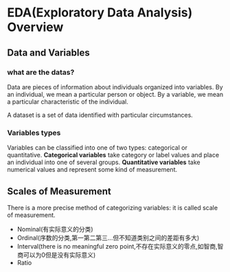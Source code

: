 # EDA(Exploratory Data Analysis) Overview
## Data and Variables
### what are the datas?
Data are pieces of information about individuals organized into variables. 
By an individual, we mean a particular person or object.
By a variable, we mean a particular characteristic of the individual.

A dataset is a set of data identified with particular circumstances. 
### Variables types
Variables can be classified into one of two types: categorical or quantitative.
**Categorical variables** take category or label values and place an individual into one of several groups. 
**Quantitative variables** take numerical values and represent some kind of measurement.
## Scales of Measurement
There is a more precise method of categorizing variables: it is called scale of measurement. 
- Nominal(有实际意义的分类)
- Ordinal(序数的分类,第一第二第三...但不知道类别之间的差距有多大)
- Interval(there is no meaningful zero point,不存在实际意义的零点,如智商,智商可以为0但是没有实际意义)
- Ratio
